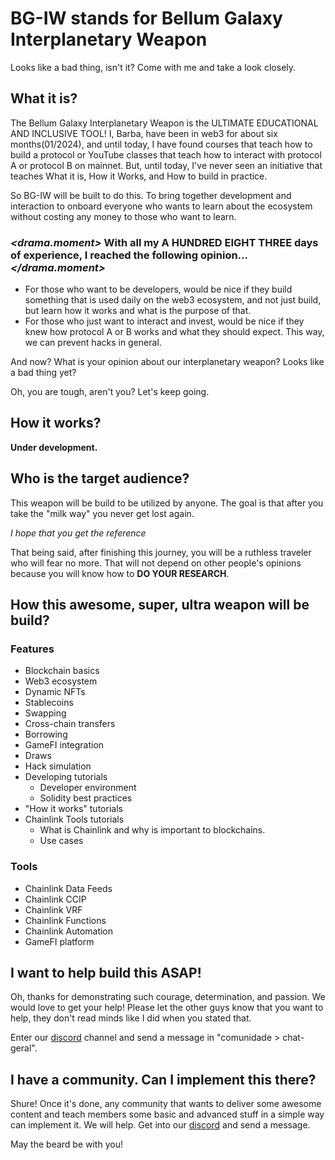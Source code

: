# BG-IW stands for Bellum Galaxy Interplanetary Weapon

Looks like a bad thing, isn't it? Come with me and take a look closely.

## What it is?
The Bellum Galaxy Interplanetary Weapon is the ULTIMATE EDUCATIONAL AND INCLUSIVE TOOL!
I, Barba, have been in web3 for about six months(01/2024), and until today, I have found courses that teach how to build a protocol or YouTube classes that teach how to interact with protocol A or protocol B on mainnet. But, until today, I've never seen an initiative that teaches What it is, How it Works, and How to build in practice.

So BG-IW will be built to do this. To bring together development and interaction to onboard everyone who wants to learn about the ecosystem without costing any money to those who want to learn.

### *<drama.moment>* With all my A HUNDRED EIGHT THREE days of experience, I reached the following opinion...*</drama.moment>*
- For those who want to be developers, would be nice if they build something that is used daily on the web3 ecosystem, and not just build, but learn how it works and what is the purpose of that.
- For those who just want to interact and invest, would be nice if they knew how protocol A or B works and what they should expect. This way, we can prevent hacks in general.

And now? What is your opinion about our interplanetary weapon? Looks like a bad thing yet?

Oh, you are tough, aren't you? Let's keep going.

## How it works?
**Under development.**

## Who is the target audience?
This weapon will be build to be utilized by anyone. The goal is that after you take the "milk way" you never get lost again.

*I hope that you get the reference*

That being said, after finishing this journey, you will be a ruthless traveler who will fear no more. That will not depend on other people's opinions because you will know how to **DO YOUR RESEARCH**.

## How this awesome, super, ultra weapon will be build?
### Features
- Blockchain basics
- Web3 ecosystem
- Dynamic NFTs
- Stablecoins
- Swapping
- Cross-chain transfers
- Borrowing
- GameFI integration
- Draws
- Hack simulation
- Developing tutorials
   - Developer environment
   - Solidity best practices
- "How it works" tutorials
- Chainlink Tools tutorials
   - What is Chainlink and why is important to blockchains.
   - Use cases

### Tools
- Chainlink Data Feeds
- Chainlink CCIP
- Chainlink VRF
- Chainlink Functions
- Chainlink Automation
- GameFI platform

## I want to help build this ASAP!
Oh, thanks for demonstrating such courage, determination, and passion. We would love to get your help!
Please let the other guys know that you want to help, they don't read minds like I did when you stated that.

Enter our [discord](https://discord.gg/H2UpdzbbRJ) channel and send a message in "comunidade > chat-geral".

## I have a community. Can I implement this there?
Shure! Once it's done, any community that wants to deliver some awesome content and teach members some basic and advanced stuff in a simple way can implement it. We will help. Get into our [discord](https://discord.gg/H2UpdzbbRJ) and send a message.

May the beard be with you!
